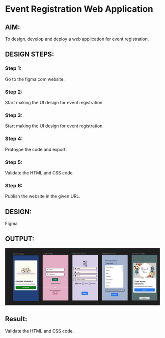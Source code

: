 # Event Registration Web Application

## AIM:
To design, develop and deploy a web application for event registration.

## DESIGN STEPS:

### Step 1:

Go to the figma.com website.


### Step 2:
Start making the UI design for event registration.



### Step 3:
Start making the UI design for event registration.



### Step 4:
Protoype the code and export.



### Step 5:
Validate the HTML and CSS code.





### Step 6:

Publish the website in the given URL.

## DESIGN:
Figma



## OUTPUT:
![img](output1.jpeg)


## Result: 
Validate the HTML and CSS code.



